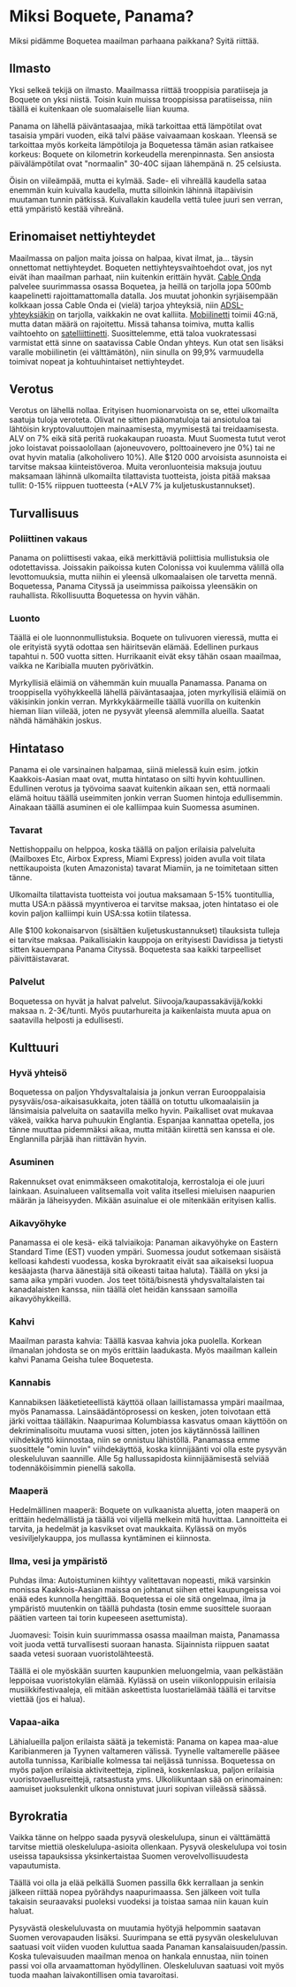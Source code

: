 # Miksi Boquete, Panama?

Miksi pidämme Boquetea maailman parhaana paikkana? Syitä riittää. 

## Ilmasto

Yksi selkeä tekijä on ilmasto. Maailmassa riittää trooppisia paratiiseja ja Boquete on yksi niistä. Toisin kuin muissa trooppisissa paratiiseissa, niin täällä ei kuitenkaan ole suomalaiselle liian kuuma.

Panama on lähellä päiväntasaajaa, mikä tarkoittaa että lämpötilat ovat tasaisia ympäri vuoden, eikä talvi pääse vaivaamaan koskaan. Yleensä se tarkoittaa myös korkeita lämpötiloja ja Boquetessa tämän asian ratkaisee korkeus: Boquete on kilometrin korkeudella merenpinnasta. Sen ansiosta päivälämpötilat ovat "normaalin" 30-40C sijaan lähempänä n. 25 celsiusta.

Öisin on viileämpää, mutta ei kylmää. Sade- eli vihreällä kaudella sataa enemmän kuin kuivalla kaudella, mutta silloinkin lähinnä iltapäivisin muutaman tunnin pätkissä. Kuivallakin kaudella vettä tulee juuri sen verran, että ympäristö kestää vihreänä.

## Erinomaiset nettiyhteydet

Maailmassa on paljon maita joissa on halpaa, kivat ilmat, ja... täysin onnettomat nettiyhteydet. Boqueten nettiyhteysvaihtoehdot ovat, jos nyt eivät ihan maailman parhaat, niin kuitenkin erittäin hyvät. [Cable Onda](https://www.cableonda.com/residencial/internet/internet) palvelee suurimmassa osassa Boquetea, ja heillä on tarjolla jopa 500mb kaapelinetti rajoittamattomalla datalla. Jos muutat johonkin syrjäisempään kolkkaan jossa Cable Onda ei (vielä) tarjoa yhteyksiä, niin [ADSL-yhteyksiäkin](http://internetactivo.com/internet-residencial/) on tarjolla, vaikkakin ne ovat kalliita. [Mobiilinetti](https://www.claro.com.pa/personas/servicios/servicios-moviles/prepago/planes-y-precios/) toimii 4G:nä, mutta datan määrä on rajoitettu. Missä tahansa toimiva, mutta kallis vaihtoehto on [satelliittinetti](http://www.ptpanama.com/). Suosittelemme, että taloa vuokratessasi varmistat että sinne on saatavissa Cable Ondan yhteys. Kun otat sen lisäksi varalle mobiilinetin (ei välttämätön), niin sinulla on 99,9% varmuudella toimivat nopeat ja kohtuuhintaiset nettiyhteydet.

## Verotus

Verotus on lähellä nollaa. Erityisen huomionarvoista on se, ettei ulkomailta saatuja tuloja veroteta. Olivat ne sitten pääomatuloja tai ansiotuloa tai lähtöisin kryptovaluuttojen mainaamisesta, myymisestä tai treidaamisesta. ALV on 7% eikä sitä peritä ruokakaupan ruoasta. Muut Suomesta tutut verot joko loistavat poissaolollaan (ajoneuvovero, polttoainevero jne 0%) tai ne ovat hyvin matalia (alkoholivero 10%). Alle $120 000 arvoisista asunnoista ei tarvitse maksaa kiinteistöveroa. Muita veronluonteisia maksuja joutuu maksamaan lähinnä ulkomailta tilattavista tuotteista, joista pitää maksaa tullit: 0-15% riippuen tuotteesta (+ALV 7% ja kuljetuskustannukset).

## Turvallisuus

### Poliittinen vakaus

Panama on poliittisesti vakaa, eikä merkittäviä poliittisia mullistuksia ole odotettavissa. Joissakin paikoissa kuten Colonissa voi kuulemma välillä olla levottomuuksia, mutta niihin ei yleensä ulkomaalaisen ole tarvetta mennä. Boquetessa, Panama Cityssä ja useimmissa paikoissa yleensäkin on rauhallista. Rikollisuutta Boquetessa on hyvin vähän.

### Luonto

Täällä ei ole luonnonmullistuksia. Boquete on tulivuoren vieressä, mutta ei ole erityistä syytä odottaa sen häiritsevän elämää. Edellinen purkaus tapahtui n. 500 vuotta sitten. Hurrikaanit eivät eksy tähän osaan maailmaa, vaikka ne Karibialla muuten pyörivätkin.

Myrkyllisiä eläimiä on vähemmän kuin muualla Panamassa. Panama on trooppisella vyöhykkeellä lähellä päiväntasaajaa, joten myrkyllisiä eläimiä on väkisinkin jonkin verran. Myrkkykäärmeille täällä vuorilla on kuitenkin hieman liian viileää, joten ne pysyvät yleensä alemmilla alueilla. Saatat nähdä hämähäkin joskus.

## Hintataso

Panama ei ole varsinainen halpamaa, siinä mielessä kuin esim. jotkin Kaakkois-Aasian maat ovat, mutta hintataso on silti hyvin kohtuullinen. Edullinen verotus ja työvoima saavat kuitenkin aikaan sen, että normaali elämä hoituu täällä useimmiten jonkin verran Suomen hintoja edullisemmin. Ainakaan täällä asuminen ei ole kalliimpaa kuin Suomessa asuminen.

### Tavarat

Nettishoppailu on helppoa, koska täällä on paljon erilaisia palveluita (Mailboxes Etc, Airbox Express, Miami Express) joiden avulla voit tilata nettikaupoista (kuten Amazonista) tavarat Miamiin, ja ne toimitetaan sitten tänne.

Ulkomailta tilattavista tuotteista voi joutua maksamaan 5-15% tuontitullia, mutta USA:n päässä myyntiveroa ei tarvitse maksaa, joten hintataso ei ole kovin paljon kalliimpi kuin USA:ssa kotiin tilatessa.

Alle $100 kokonaisarvon (sisältäen kuljetuskustannukset) tilauksista tulleja ei tarvitse maksaa. Paikallisiakin kauppoja on erityisesti Davidissa ja tietysti sitten kauempana Panama Cityssä. Boquetesta saa kaikki tarpeelliset päivittäistavarat.

### Palvelut

Boquetessa on hyvät ja halvat palvelut. Siivooja/kaupassakävijä/kokki maksaa n. 2-3€/tunti. Myös puutarhureita ja kaikenlaista muuta apua on saatavilla helposti ja edullisesti.

## Kulttuuri

### Hyvä yhteisö

Boquetessa on paljon Yhdysvaltalaisia ja jonkun verran Eurooppalaisia pysyväis/osa-aikaisasukkaita, joten täällä on totuttu ulkomaalaisiin ja länsimaisia palveluita on saatavilla melko hyvin. Paikalliset ovat mukavaa väkeä, vaikka harva puhuukin Englantia. Espanjaa kannattaa opetella, jos tänne muuttaa pidemmäksi aikaa, mutta mitään kiirettä sen kanssa ei ole. Englannilla pärjää ihan riittävän hyvin.

### Asuminen

Rakennukset ovat enimmäkseen omakotitaloja, kerrostaloja ei ole juuri lainkaan. Asuinalueen valitsemalla voit valita itsellesi mieluisen naapurien määrän ja läheisyyden. Mikään asuinalue ei ole mitenkään erityisen kallis.

### Aikavyöhyke

Panamassa ei ole kesä- eikä talviaikoja: Panaman aikavyöhyke on Eastern Standard Time (EST) vuoden ympäri. Suomessa joudut sotkemaan sisäistä kelloasi kahdesti vuodessa, koska byrokraatit eivät saa aikaiseksi luopua kesäajasta (harva äänestäjä sitä oikeasti taitaa haluta). Täällä on yksi ja sama aika ympäri vuoden. Jos teet töitä/bisnestä yhdysvaltalaisten tai kanadalaisten kanssa, niin täällä olet heidän kanssaan samoilla aikavyöhykkeillä.

### Kahvi

Maailman parasta kahvia: Täällä kasvaa kahvia joka puolella. Korkean ilmanalan johdosta se on myös erittäin laadukasta. Myös maailman kallein kahvi Panama Geisha tulee Boquetesta.

### Kannabis

Kannabiksen lääketieteellistä käyttöä ollaan laillistamassa ympäri maailmaa, myös Panamassa. Lainsäädäntöprosessi on kesken, joten toivotaan että järki voittaa täälläkin. Naapurimaa Kolumbiassa kasvatus omaan käyttöön on dekriminalisoitu muutama vuosi sitten, joten jos käytännössä laillinen viihdekäyttö kiinnostaa, niin se onnistuu lähistöllä. Panamassa emme suosittele "omin luvin" viihdekäyttöä, koska kiinnijäänti voi olla este pysyvän oleskeluluvan saannille. Alle 5g hallussapidosta kiinnijäämisestä selviää todennäköisimmin pienellä sakolla.

### Maaperä

Hedelmällinen maaperä: Boquete on vulkaanista aluetta, joten maaperä on erittäin hedelmällistä ja täällä voi viljellä melkein mitä huvittaa. Lannoitteita ei tarvita, ja hedelmät ja kasvikset ovat maukkaita. Kylässä on myös vesiviljelykauppa, jos mullassa kyntäminen ei kiinnosta.

### Ilma, vesi ja ympäristö

Puhdas ilma: Autoistuminen kiihtyy valitettavan nopeasti, mikä varsinkin monissa Kaakkois-Aasian maissa on johtanut siihen ettei kaupungeissa voi enää edes kunnolla hengittää. Boquetessa ei ole sitä ongelmaa, ilma ja ympäristö muutenkin on täällä puhdasta (tosin emme suosittele suoraan päätien varteen tai torin kupeeseen asettumista). 

Juomavesi: Toisin kuin suurimmassa osassa maailman maista, Panamassa voit juoda vettä turvallisesti suoraan hanasta. Sijainnista riippuen saatat saada vetesi suoraan vuoristolähteestä.

Täällä ei ole myöskään suurten kaupunkien meluongelmia, vaan pelkästään leppoisaa vuoristokylän elämää. Kylässä on usein viikonloppuisin erilaisia musiikkifestivaaleja, eli mitään askeettista luostarielämää täällä ei tarvitse viettää (jos ei halua).

### Vapaa-aika

Lähialueilla paljon erilaista säätä ja tekemistä: Panama on kapea maa-alue Karibianmeren ja Tyynen valtameren välissä. Tyynelle valtamerelle pääsee autolla tunnissa, Karibialle kolmessa tai neljässä tunnissa. Boquetessa on myös paljon erilaisia aktiviteetteja, ziplineä, koskenlaskua, paljon erilaisia vuoristovaellusreittejä, ratsastusta yms. Ulkoliikuntaan sää on erinomainen: aamuiset juoksulenkit ulkona onnistuvat juuri sopivan viileässä säässä.

## Byrokratia

Vaikka tänne on helppo saada pysyvä oleskelulupa, sinun ei välttämättä tarvitse miettiä oleskelulupa-asioita ollenkaan. Pysyvä oleskelulupa voi tosin useissa tapauksissa yksinkertaistaa Suomen verovelvollisuudesta vapautumista.

Täällä voi olla ja elää pelkällä Suomen passilla 6kk kerrallaan ja senkin jälkeen riittää nopea pyörähdys naapurimaassa. Sen jälkeen voit tulla takaisin seuraavaksi puoleksi vuodeksi ja toistaa samaa niin kauan kuin haluat.

Pysyvästä oleskeluluvasta on muutamia hyötyjä helpommin saatavan Suomen verovapauden lisäksi. Suurimpana se että pysyvän oleskeluluvan saatuasi voit viiden vuoden kuluttua saada Panaman kansalaisuuden/passin. Koska tulevaisuuden maailman menoa on hankala ennustaa, niin toinen passi voi olla arvaamattoman hyödyllinen. Oleskeluluvan saatuasi voit myös tuoda maahan laivakontillisen omia tavaroitasi.
